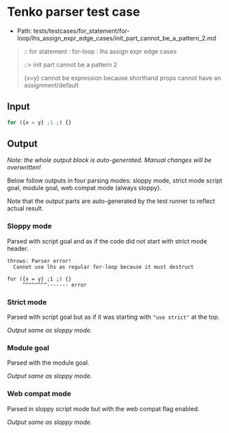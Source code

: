 # Tenko parser test case

- Path: tests/testcases/for_statement/for-loop/lhs_assign_expr_edge_cases/init_part_cannot_be_a_pattern_2.md

> :: for statement : for-loop : lhs assign expr edge cases
>
> ::> init part cannot be a pattern 2
>
> {x=y} cannot be expression because shorthand props cannot have an assignment/default

## Input

`````js
for ({x = y} ;1 ;) {}
`````

## Output

_Note: the whole output block is auto-generated. Manual changes will be overwritten!_

Below follow outputs in four parsing modes: sloppy mode, strict mode script goal, module goal, web compat mode (always sloppy).

Note that the output parts are auto-generated by the test runner to reflect actual result.

### Sloppy mode

Parsed with script goal and as if the code did not start with strict mode header.

`````
throws: Parser error!
  Cannot use lhs as regular for-loop because it must destruct

for ({x = y} ;1 ;) {}
     ^^^^^^^^------- error
`````

### Strict mode

Parsed with script goal but as if it was starting with `"use strict"` at the top.

_Output same as sloppy mode._

### Module goal

Parsed with the module goal.

_Output same as sloppy mode._

### Web compat mode

Parsed in sloppy script mode but with the web compat flag enabled.

_Output same as sloppy mode._
